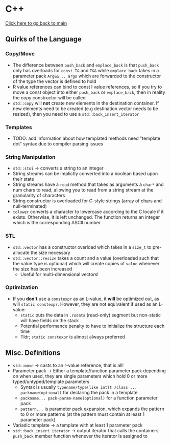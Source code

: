 # C++
[Click here to go back to main](README.md)
## Quirks of the Language

### Copy/Move 
- The difference between `push_back` and `emplace_back` is that `push_back` only has overloads for `const T&` and `T&&` while `emplace_back` takes in a parameter pack `Arg&&... args` which are forwarded to the constructor of the type the vector is defined to hold 
- R value references can bind to const l value references, so if you try to move a const object into either `push_back` or `emplace_back`, then in reality the copy constructor will be called
- ``std::copy`` will **not** create new elements in the destination container. If new elements need to be created (e.g destination vector needs to be resized), then you need to use a ```std::back_insert_iterator```

### Templates
- TODO: add information about how templated methods need "template dot" syntax due to compiler parsing issues 

### String Manipulation
- ```std::stoi``` -> converts a string to an integer
- String streams can be implictly converted into a boolean based upon their state
- String streams have a ```read``` method that takes as arguments a ```char*``` and num chars to read, allowing you to read from a string stream at the granularity of characters
- String constructor is overloaded for C-style strings (array of chars and null-terminated)
- ```tolower``` converts a character to lowercase according to the C locale if it exists. Otherwise, it is left unchanged. The function returns an integer which is the corresponding ASCII number

### STL
- ```std::vector``` has a constructor overload which takes in a ```size_t``` to pre-allocate the size necessary
- ```std::vector::resize``` takes a count and a value (overloaded such that the value type is optional) which will create copies of ```value``` whenever the size has been increased
  - Useful for multi-dimensional vectors!

### Optimization
- If you **don't** use a ```constexpr``` as an L-value, it **will** be optimized out, as will ```static constexpr```. However, they are not equivalent if used as an L-value:
  - ```static``` puts the data in ```.rodata``` (read-only) segment but non-static will have fields on the stack
  - Potential performance penalty to have to initialize the structure each time
  - Tldr; ```static constexpr``` is almost always preferred


## Misc. Definitions
- `std::move` -> casts to an r-value reference, that is all!
- Parameter pack -> Either a template/function parameter pack depending on when used, they are single parameters which hold 0 or more typed/untyped/template parameters 
  - Syntax is usually `typename/type(like int)t /class ... packname(optional)` for declaring the pack in a template
  -  `packname... pack-param-name(optional)` for a function parameter pack
  - `pattern...` is parameter pack expansion, which expands the pattern to 0 or more patterns (at the pattern must contain at least 1 parameter pack)
- Variadic template -> a template with at least 1 parameter pack
- ```std::back_insert_iterator``` -> output iterator that calls the containers ```push_back``` member function whenever the iterator is assigned to

